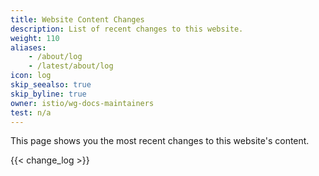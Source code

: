 ```yaml
---
title: Website Content Changes
description: List of recent changes to this website.
weight: 110
aliases:
    - /about/log
    - /latest/about/log
icon: log
skip_seealso: true
skip_byline: true
owner: istio/wg-docs-maintainers
test: n/a
---
```


This page shows you the most recent changes to this website's content.

{{< change_log >}}
